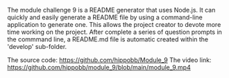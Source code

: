 The module challenge 9 is a README generator that uses Node.js. It can quickly and easily generate a README file by using a command-line application to generate one. This allows the project creator to devote more time working on the project. After complete a series of question prompts in the commmand line, a README.md file is automatic created within the 'develop' sub-folder.


The source code: https://github.com/hippobb/Module_9
The video link: https://github.com/hippobb/module_9/blob/main/module_9.mp4
